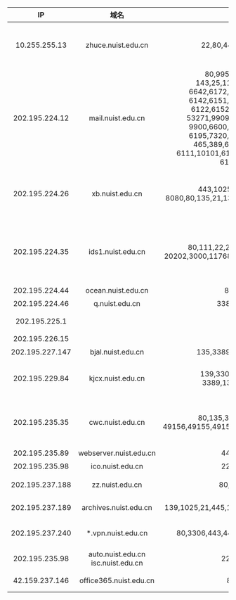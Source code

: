 IP|域名|端口|描述|日期
|:---:|:---:|:---:|:---|:---:|
10.255.255.13  |zhuce.nuist.edu.cn|22,80,443.2049.3306|(1)22:OpenSSH 5.3;<br/>(2)80:Apache httpd 2.2.21;<br/>(3)443:closed https;<br/>(4)2049:nfs;<br/>(5)3306:closed mysql|2019/3/16
202.195.224.12 |mail.nuist.edu.cn|80,995,22,993,111,<br>143,25,110,6132,36632,<br>6642,6172,6652,6120,6192,<br>6142,6151,6130,6232,6121,<br>6122,6152,6200,6202,636,<br>53271,9909,6140,3308,6162,<br>9900,6600,6640,6102,6170,<br>6195,7320,7330,6110,6175,<br>465,389,6182,6602,6131,<br>6111,10101,6171,6641,9000,6190,<br>6150,6185|(1)25:Postfix smtpd;<br>(2)80,9900:南京信息工程大学邮件系统登录界面;<br>(3)110,995:(ssl)pop3;<br>(4)3308:mysql;|2018/12/7
202.195.224.26 |xb.nuist.edu.cn| 443,1025,445,1723,22,<br>8080,80,135,21,139,1433,990,8800,8808|(1)80:南京信息工程大学党委办公室，校长办公室;<br>(2)21,443:Serv-U ftpd;<br>(3)1433:Microsoft SQL Server;<br>(4)8080:360企业安全;<br>(5)8800:360企业版控制中心;|2018/12/6
202.195.224.35 |ids1.nuist.edu.cn|80,111,22,29999,20000,931,<br/>20202,3000,11768,54292,389,81,3100,37|(1)22:OpenSSH 4.3;<br/>(2)37:Open time (32bit);<br/>(3)80,81:Sun ONE Web Server 6.1;<br/>(4)111:open rpcbind 2;<br/>(5)389:ldap;<br/>(6)3000,3100,11768,20000,20202,54292:Internet Communications Engine;|2019/3/7
202.195.224.44 |ocean.nuist.edu.cn|80,3389|80:海洋科学学院|2018/12/10
202.195.224.46 |q.nuist.edu.cn|3389,80,443|(1)80,443:趣汇南信大首页|2018/12/7
202.195.225.1  | |22,23|疑似校园网网关(1)SSH-1.99-Comware-7.1.045;<br/>(2)22:H3C|2019/03/29
202.195.226.15 | | |教育网出口网关|2019/03/29
202.195.227.147|bjal.nuist.edu.cn|135,3389,80,445,49154|(1)80:奥兰学生管理系统(滨江)(已迁移);|2018/12/7
202.195.229.84 |kjcx.nuist.edu.cn|139,3306,21,8080,80,<br>3389,135,1027,1026|(1)80:南京信息工程大学教育部科技查新工作站;<br>(2)21:Microsoft ftpd Anonymous;<br>(3)3306:mysql white list;<br>(4)8080:Directory Listing Denied|2018/12/6
202.195.235.35 |cwc.nuist.edu.cn|80,135,3389,139,3306,<br>49156,49155,49152,49157,98,8109,49154|(1)80:南京信息工程大学财务处;<br>(2)98:Tomcat;<br>(3)3306:Mysql;<br>(4)49152,49153,49154,49155,49156,49157:Microsoft Windows RPC|2018/12/6
202.195.235.89 |webserver.nuist.edu.cn|443,80,22|(1)443,80:南京信息工程大学官网;|2018/12/10
202.195.235.98 |ico.nuist.edu.cn|22,80,443|(1)80,443:国际合作与交流处，港澳台事物办公室|2018/12/7
202.195.237.188|zz.nuist.edu.cn|80,3389,88|(1)80:南京信息工程大学学生资助管理中心;<br>(2)88:心海软件-心理管理系统|2018/12/7
202.195.237.189|archives.nuist.edu.cn|139,1025,21,445,135,80,22,443,6699,990|(1)21,443,990:Serv-U ftpd 15.1;<br>(2)80:南京信息工程大学档案信息网;|2018/12/7
202.195.237.240|*.vpn.nuist.edu.cn|80,3306,443,4443,2222,9443,9225|(1)80,443,4443,9443,9225:HTTP/HTTPS<br/>(2)2222:OpenSSH 5.3;<br/>(3)3306:mysql;|2018/12/10
202.195.235.98 |auto.nuist.edu.cn<br/>isc.nuist.edu.cn|22,80,443|(1)22:OpenSSH 7.8;<br/>(2)80:Apache httpd;443:南京信息工程大学自动化学院|2019/3/7
42.159.237.146 |office365.nuist.edu.cn|80,443|(1)80:302跳转至微软登录，必须使用学校邮箱<br/>(2)443:nginx 1.4.5|2019/3/7
